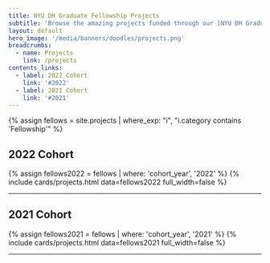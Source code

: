```yaml
---
title: NYU DH Graduate Fellowship Projects
subtitle: 'Browse the amazing projects funded through our [NYU DH Graduate Student Fellowship Program](/funding/grad-fellowships) by cohort year.'
layout: default
hero_image: '/media/banners/doodles/projects.png'
breadcrumbs:
  - name: Projects
    link: /projects
contents_links:
  - label: 2022 Cohort
    link: '#2022'
  - label: 2021 Cohort
    link: '#2021'
---
```

{% assign fellows = site.projects | where_exp: "i", "i.category contains 'Fellowship'" %}

<div class="post-content">
  <h2 id="2022" class="title mb-4">2022 Cohort</h2>
</div>
{% assign fellows2022 = fellows | where: 'cohort_year', '2022' %}
{% include cards/projects.html data=fellows2022 full_width=false %}
<hr>

<div class="post-content">
  <h2 id="2021" class="title mb-4">2021 Cohort</h2>
</div>
{% assign fellows2021 = fellows | where: 'cohort_year', '2021' %}
{% include cards/projects.html data=fellows2021 full_width=false %}
<hr>
